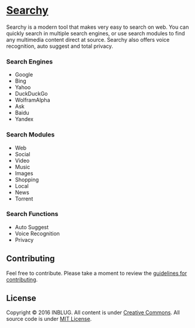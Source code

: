 # [Searchy](http://inblug.com/searchy)

Searchy is a modern tool that makes very easy to search on web. You can quickly search in multiple search engines, or use search modules to find any multimedia content direct at source. Searchy also offers voice recognition, auto suggest and total privacy.

### Search Engines
* Google
* Bing
* Yahoo
* DuckDuckGo
* WolframAlpha
* Ask
* Baidu
* Yandex

### Search Modules
* Web
* Social
* Video
* Music
* Images
* Shopping
* Local
* News
* Torrent

### Search Functions
* Auto Suggest
* Voice Recognition
* Privacy

## Contributing
Feel free to contribute. Please take a moment to review the [guidelines for contributing](http://inblug.com/legal#contributing).

## License
Copyright © 2016 INBLUG. All content is under [Creative Commons](http://creativecommons.org/licenses/by-nc-sa/4.0/). All source code is under [MIT License](http://mit-license.org/).
